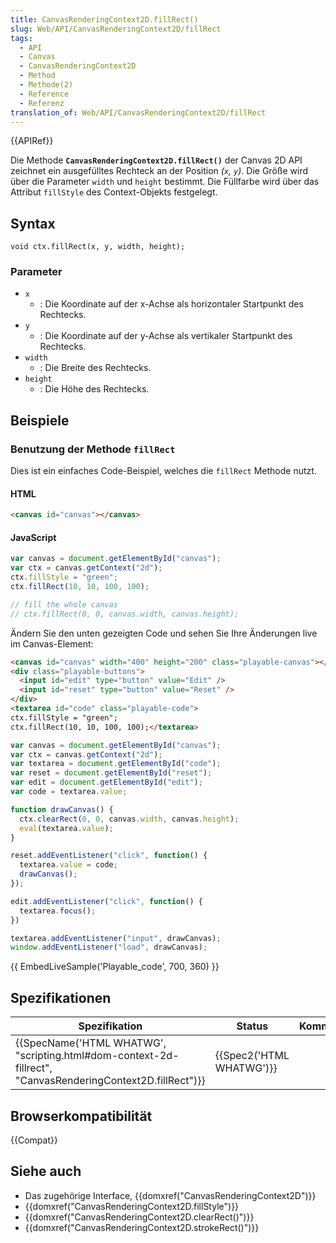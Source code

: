 ```yaml
---
title: CanvasRenderingContext2D.fillRect()
slug: Web/API/CanvasRenderingContext2D/fillRect
tags:
  - API
  - Canvas
  - CanvasRenderingContext2D
  - Method
  - Methode(2)
  - Reference
  - Referenz
translation_of: Web/API/CanvasRenderingContext2D/fillRect
---
```

{{APIRef}}

Die Methode **`CanvasRenderingContext2D.fillRect()`** der Canvas 2D API zeichnet ein ausgefülltes Rechteck an der Position _(`x`, `y`)_. Die Größe wird über die Parameter `width` und `height` bestimmt. Die Füllfarbe wird über das Attribut `fillStyle` des Context-Objekts festgelegt.

## Syntax

    void ctx.fillRect(x, y, width, height);

### Parameter

- `x`
  - : Die Koordinate auf der x-Achse als horizontaler Startpunkt des Rechtecks.
- `y`
  - : Die Koordinate auf der y-Achse als vertikaler Startpunkt des Rechtecks.
- `width`
  - : Die Breite des Rechtecks.
- `height`
  - : Die Höhe des Rechtecks.

## Beispiele

### Benutzung der Methode `fillRect`

Dies ist ein einfaches Code-Beispiel, welches die `fillRect` Methode nutzt.

#### HTML

```html
<canvas id="canvas"></canvas>
```

#### JavaScript

```js
var canvas = document.getElementById("canvas");
var ctx = canvas.getContext("2d");
ctx.fillStyle = "green";
ctx.fillRect(10, 10, 100, 100);

// fill the whole canvas
// ctx.fillRect(0, 0, canvas.width, canvas.height);
```

Ändern Sie den unten gezeigten Code und sehen Sie Ihre Änderungen live im Canvas-Element:

```html hidden
<canvas id="canvas" width="400" height="200" class="playable-canvas"></canvas>
<div class="playable-buttons">
  <input id="edit" type="button" value="Edit" />
  <input id="reset" type="button" value="Reset" />
</div>
<textarea id="code" class="playable-code">
ctx.fillStyle = "green";
ctx.fillRect(10, 10, 100, 100);</textarea>
```

```js hidden
var canvas = document.getElementById("canvas");
var ctx = canvas.getContext("2d");
var textarea = document.getElementById("code");
var reset = document.getElementById("reset");
var edit = document.getElementById("edit");
var code = textarea.value;

function drawCanvas() {
  ctx.clearRect(0, 0, canvas.width, canvas.height);
  eval(textarea.value);
}

reset.addEventListener("click", function() {
  textarea.value = code;
  drawCanvas();
});

edit.addEventListener("click", function() {
  textarea.focus();
})

textarea.addEventListener("input", drawCanvas);
window.addEventListener("load", drawCanvas);
```

{{ EmbedLiveSample('Playable_code', 700, 360) }}

## Spezifikationen

| Spezifikation                                                                                                                                | Status                           | Kommentar |
| -------------------------------------------------------------------------------------------------------------------------------------------- | -------------------------------- | --------- |
| {{SpecName('HTML WHATWG', "scripting.html#dom-context-2d-fillrect", "CanvasRenderingContext2D.fillRect")}} | {{Spec2('HTML WHATWG')}} |           |

## Browserkompatibilität

{{Compat}}

## Siehe auch

- Das zugehörige Interface, {{domxref("CanvasRenderingContext2D")}}
- {{domxref("CanvasRenderingContext2D.fillStyle")}}
- {{domxref("CanvasRenderingContext2D.clearRect()")}}
- {{domxref("CanvasRenderingContext2D.strokeRect()")}}
